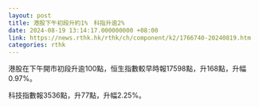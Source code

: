 ```yaml
---
layout: post
title: 港股下午初段升約1%　科指升逾2%
date: 2024-08-19 13:14:17.000000000 +08:00
link: https://news.rthk.hk/rthk/ch/component/k2/1766740-20240819.htm
categories: rthk
---
```


港股在下午開市初段升逾100點，恒生指數較早時報17598點，升168點，升幅0.97%。

科技指數報3536點，升77點，升幅2.25%。
